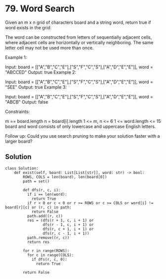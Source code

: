 # 79. Word Search
Given an m x n grid of characters board and a string word, return true if word exists in the grid.

The word can be constructed from letters of sequentially adjacent cells, where adjacent cells are horizontally or vertically neighboring. The same letter cell may not be used more than once.

 

Example 1:


Input: board = [["A","B","C","E"],["S","F","C","S"],["A","D","E","E"]], word = "ABCCED"
Output: true
Example 2:


Input: board = [["A","B","C","E"],["S","F","C","S"],["A","D","E","E"]], word = "SEE"
Output: true
Example 3:


Input: board = [["A","B","C","E"],["S","F","C","S"],["A","D","E","E"]], word = "ABCB"
Output: false
 

Constraints:

m == board.length
n = board[i].length
1 <= m, n <= 6
1 <= word.length <= 15
board and word consists of only lowercase and uppercase English letters.
 

Follow up: Could you use search pruning to make your solution faster with a larger board?

## Solution
```
class Solution:
    def exist(self, board: List[List[str]], word: str) -> bool:
        ROWS, COLS = len(board), len(board[0])
        path = set()

        def dfs(r, c, i):
          if i == len(word):
            return True
          if r < 0 or c < 0 or r >= ROWS or c >= COLS or word[i] != board[r][c] or (r, c) in path:
            return False
          path.add((r, c))
          res = (dfs(r + 1, c, i + 1) or
                 dfs(r - 1, c, i + 1) or
                 dfs(r, c + 1, i + 1) or
                 dfs(r, c - 1, i + 1))
          path.remove((r, c))
          return res
        
        for r in range(ROWS):
          for c in range(COLS):
            if dfs(r, c, 0):
              return True
        
        return False
```